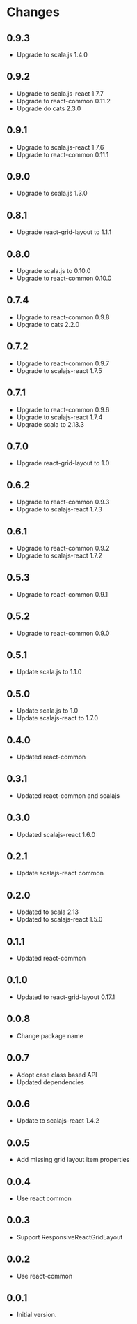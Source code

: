 # Changes

## 0.9.3

* Upgrade to scala.js 1.4.0

## 0.9.2

* Upgrade to scala.js-react 1.7.7
* Upgrade to react-common 0.11.2
* Upgrade do cats 2.3.0

## 0.9.1

* Upgrade to scala.js-react 1.7.6
* Upgrade to react-common 0.11.1

## 0.9.0

* Upgrade to scala.js 1.3.0

## 0.8.1

* Upgrade react-grid-layout to 1.1.1

## 0.8.0

* Upgrade scala.js to 0.10.0
* Upgrade to react-common 0.10.0

## 0.7.4

* Upgrade to react-common 0.9.8
* Upgrade to cats 2.2.0

## 0.7.2

* Upgrade to react-common 0.9.7
* Upgrade to scalajs-react 1.7.5

## 0.7.1

* Upgrade to react-common 0.9.6
* Upgrade to scalajs-react 1.7.4
* Upgrade scala to 2.13.3

## 0.7.0

* Upgrade react-grid-layout to 1.0

## 0.6.2

* Upgrade to react-common 0.9.3
* Upgrade to scalajs-react 1.7.3

## 0.6.1

* Upgrade to react-common 0.9.2
* Upgrade to scalajs-react 1.7.2

## 0.5.3

* Upgrade to react-common 0.9.1

## 0.5.2

* Upgrade to react-common 0.9.0

## 0.5.1

* Update scala.js to 1.1.0

## 0.5.0

* Update scala.js to 1.0
* Update scalajs-react to 1.7.0

## 0.4.0

* Updated react-common

## 0.3.1

* Updated react-common and scalajs

## 0.3.0

* Updated scalajs-react 1.6.0

## 0.2.1

* Update scalajs-react common

## 0.2.0

* Updated to scala 2.13
* Updated to scalajs-react 1.5.0

## 0.1.1

* Updated react-common

## 0.1.0

* Updated to react-grid-layout 0.17.1

## 0.0.8

* Change package name

## 0.0.7

* Adopt case class based API
* Updated dependencies

## 0.0.6

* Update to scalajs-react 1.4.2

## 0.0.5

* Add missing grid layout item properties

## 0.0.4

* Use react common

## 0.0.3

* Support ResponsiveReactGridLayout

## 0.0.2

* Use react-common

## 0.0.1

* Initial version.
